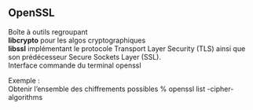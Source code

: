 ## OpenSSL
Boîte à outils regroupant
\
**libcrypto** pour les algos cryptographiques
\
**libssl** implémentant le protocole Transport Layer Security (TLS)
ainsi que son prédécesseur Secure Sockets Layer (SSL).
\
Interface commande du terminal openssl

Exemple : \
Obtenir l’ensemble des chiffrements possibles
% openssl list -cipher-algorithms
